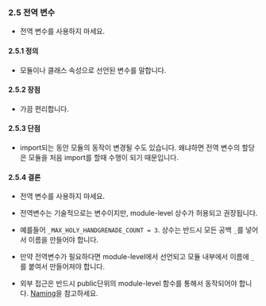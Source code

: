 <a id="s2.5-global-variables"></a>

### 2.5 전역 변수

- 전역 변수를 사용하지 마세요.

<a id="s2.5.1-definition"></a>

#### 2.5.1 정의

- 모듈이나 클래스 속성으로 선언된 변수를 말합니다.

<a id="s2.5.2-pros"></a>

#### 2.5.2 장점

- 가끔 편리합니다.

<a id="s2.5.3-cons"></a>

#### 2.5.3 단점

- import되는 동안 모듈의 동작이 변경될 수도 있습니다. 왜냐하면 전역 변수의 할당은 모듈을 처음 import를 할때 수행이 되기 때문입니다.

<a id="s2.5.4-decision"></a>

#### 2.5.4 결론

- 전역 변수를 사용하지 마세요.

- 전역변수는 기술적으로는 변수이지만, module-level 상수가 허용되고 권장됩니다.
- 예를들어 `_MAX_HOLY_HANDGRENADE_COUNT = 3`. 상수는 반드시 모든 공백 `_`를 넣어서 이름을 만들어야 합니다.
- 만약 전역변수가 필요하다면 module-level에서 선언되고 모듈 내부에서 이름에 `_`를 붙여서 만들어져야 합니다.
- 외부 접근은 반드시 public단위의 module-level 함수를 통해서 동작되어야 합니다. [Naming](#s3.16-naming)을 참고하세요.
